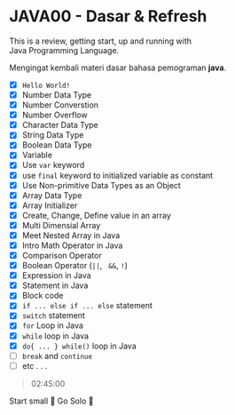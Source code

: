 # JAVA00 - Dasar & Refresh

This is a review, getting start, up and running with <br> 
Java Programming Language.

Mengingat kembali materi dasar bahasa pemograman **java**. <br>

- [x] ```Hello World!``` 
- [x] Number Data Type
- [x] Number Converstion
- [x] Number Overflow
- [x] Character Data Type 
- [x] String Data Type
- [x] Boolean Data Type
- [x] Variable
- [x] Use ```var``` keyword
- [x] use ```final``` keyword to initialized variable as constant
- [x] Use Non-primitive Data Types as an Object
- [x] Array Data Type
- [x] Array Initializer
- [x] Create, Change, Define value in an array
- [x] Multi Dimensial Array
- [x] Meet Nested Array in Java
- [x] Intro Math Operator in Java
- [x] Comparison Operator
- [x] Boolean Operator (```||```, ``` &&```, ```!```)
- [x] Expression in Java
- [x] Statement in Java
- [x] Block code
- [x] ```if ... else if ... else``` statement
- [x] ```switch``` statement
- [x] ```for``` Loop in Java
- [x] ```while``` loop in Java
- [x] ```do{ ... } while()``` loop in Java
- [ ] ```break``` and ```continue```
- [ ] etc . . .

> 02:45:00
 
Start small :dart: Go Solo :rocket:
